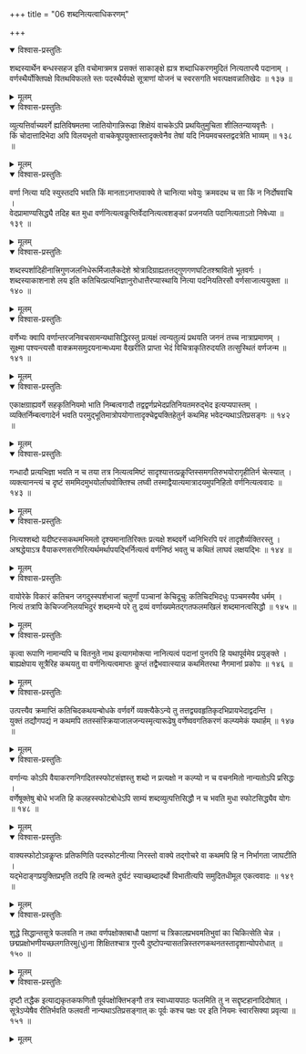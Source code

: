 +++
title = "06 शब्दनित्यत्वाधिकरणम्"

+++



<details open><summary>विश्वास-प्रस्तुतिः</summary>

शब्दस्यार्थेन बन्धस्सहज इति वचोमात्रमत्र प्रसक्तं साकाङ्क्षे ह्यत्र शब्दाधिकरणमुदितं नित्यताप्त्यै पदानाम् ।  
वर्णस्थैर्योक्तिपक्षे वितथविफलते स्तः पदस्थैर्यपक्षे सूत्राणां योजनं च स्वरसगति भवत्पक्षवन्नातिखेदः ॥ १३७ ॥
</details>

<details><summary>मूलम्</summary>

शब्दस्यार्थेन बन्धस्सहज इति वचोमात्रमत्र प्रसक्तं साकाङ्क्षे ह्यत्र शब्दाधिकरणमुदितं नित्यताप्त्यै पदानाम् ।  
वर्णस्थैर्योक्तिपक्षे वितथविफलते स्तः पदस्थैर्यपक्षे सूत्राणां योजनं च स्वरसगति भवत्पक्षवन्नातिखेदः ॥ १३७ ॥
</details>


<details open><summary>विश्वास-प्रस्तुतिः</summary>

व्युत्यत्तिर्वाच्यवर्गे ह्यतिविषमतमा जातियोगान्निरूढा शिक्षेयं वाचकेऽपि प्रथयितुमुचिता शीलितन्यायवृत्तैः ।  
किं चोदात्तादिभेदा अपि विलयभृतो वाचकेषूपयुक्तास्तादृक्त्वेनैव तेषां यदि नियमवचस्तद्वदत्रेति भाव्यम् ॥ १३८ ॥
</details>

<details><summary>मूलम्</summary>

व्युत्यत्तिर्वाच्यवर्गे ह्यतिविषमतमा जातियोगान्निरूढा शिक्षेयं वाचकेऽपि प्रथयितुमुचिता शीलितन्यायवृत्तैः ।  
किं चोदात्तादिभेदा अपि विलयभृतो वाचकेषूपयुक्तास्तादृक्त्वेनैव तेषां यदि नियमवचस्तद्वदत्रेति भाव्यम् ॥ १३८ ॥
</details>


<details open><summary>विश्वास-प्रस्तुतिः</summary>

वर्णा नित्या यदि स्युस्तदपि भवति किं मानताऽनाप्तवाक्ये ते चानित्या भवेयुः क्रमवदथ च सा किं न निर्दोषवाचि ।  
वेदप्रामाण्यसिद्ध्यै तदिह बत मुधा वर्णनित्यत्वकॢप्तिर्वेदानित्यत्वशङ्कां प्रजनयति पदानित्यताऽतो निषेध्या ॥ १३९ ॥
</details>

<details><summary>मूलम्</summary>

वर्णा नित्या यदि स्युस्तदपि भवति किं मानताऽनाप्तवाक्ये ते चानित्या भवेयुः क्रमवदथ च सा किं न निर्दोषवाचि ।  
वेदप्रामाण्यसिद्ध्यै तदिह बत मुधा वर्णनित्यत्वकॢप्तिर्वेदानित्यत्वशङ्कां प्रजनयति पदानित्यताऽतो निषेध्या ॥ १३९ ॥
</details>


<details open><summary>विश्वास-प्रस्तुतिः</summary>

शब्दस्पर्शादिहीनात्त्रिगुणजलनिधेरूर्मिजालैकदेशे श्रोत्रादिग्राह्यतत्तद्गुणगणघटितश्श्रावितो भूतवर्गः ।  
शब्दस्याकाशनाशे लय इति कतिचित्प्रत्यभिज्ञानुरोधात्तैरप्यास्थायि नित्या पदनियतिरसौ वर्णसाजात्ययुक्ता ॥ १४० ॥
</details>

<details><summary>मूलम्</summary>

शब्दस्पर्शादिहीनात्त्रिगुणजलनिधेरूर्मिजालैकदेशे श्रोत्रादिग्राह्यतत्तद्गुणगणघटितश्श्रावितो भूतवर्गः ।  
शब्दस्याकाशनाशे लय इति कतिचित्प्रत्यभिज्ञानुरोधात्तैरप्यास्थायि नित्या पदनियतिरसौ वर्णसाजात्ययुक्ता ॥ १४० ॥
</details>


<details open><summary>विश्वास-प्रस्तुतिः</summary>

वर्णेभ्यः क्वापि वर्णान्तरजनिवचसामन्यथासिद्धिरस्तु प्रत्यक्षं त्वन्यतुल्यं प्रथयति जननं तच्च नात्राप्रमाणम् ।  
सूक्ष्मा पश्यन्त्यसौ वाक्क्रमसमुदयनान्मध्यमा वैखरीति प्राप्ता भेदं विचित्राकृतिरुदयति तत्सुस्थितं वर्णजन्म ॥ १४१ ॥
</details>

<details><summary>मूलम्</summary>

वर्णेभ्यः क्वापि वर्णान्तरजनिवचसामन्यथासिद्धिरस्तु प्रत्यक्षं त्वन्यतुल्यं प्रथयति जननं तच्च नात्राप्रमाणम् ।  
सूक्ष्मा पश्यन्त्यसौ वाक्क्रमसमुदयनान्मध्यमा वैखरीति प्राप्ता भेदं विचित्राकृतिरुदयति तत्सुस्थितं वर्णजन्म ॥ १४१ ॥
</details>


<details open><summary>विश्वास-प्रस्तुतिः</summary>

एकाक्षग्राह्यवर्गे सहकृतिनियमो भाति निम्बत्वगादौ तद्वद्वर्णप्रभेदप्रतिनियतमरुद्भेद इत्यप्यपास्तम् ।  
व्यक्तिर्निम्बत्वगादेर्न भवति परमुद्भूतिमात्रोपयोगात्तादृक्चेद्व्यक्तिहेतुर्न कथमिह भवेदन्यथाऽतिप्रसङ्गः ॥ १४२ ॥
</details>

<details><summary>मूलम्</summary>

एकाक्षग्राह्यवर्गे सहकृतिनियमो भाति निम्बत्वगादौ तद्वद्वर्णप्रभेदप्रतिनियतमरुद्भेद इत्यप्यपास्तम् ।  
व्यक्तिर्निम्बत्वगादेर्न भवति परमुद्भूतिमात्रोपयोगात्तादृक्चेद्व्यक्तिहेतुर्न कथमिह भवेदन्यथाऽतिप्रसङ्गः ॥ १४२ ॥
</details>


<details open><summary>विश्वास-प्रस्तुतिः</summary>

गन्धादौ प्रत्यभिज्ञा भवति न च तया तत्र नित्यत्वमिष्टं सादृश्यात्तत्प्रकॢप्तिस्समगतिरुभयोरागृहीतिर्न चेत्स्यात् ।  
व्यक्त्यानन्त्यं च दृष्टं सममिदमुभयोर्लाघवोक्तिश्च लघ्वी तस्माद्वैयात्यमात्रादयमुपनिहितो वर्णनित्यत्ववादः ॥ १४३ ॥
</details>

<details><summary>मूलम्</summary>

गन्धादौ प्रत्यभिज्ञा भवति न च तया तत्र नित्यत्वमिष्टं सादृश्यात्तत्प्रकॢप्तिस्समगतिरुभयोरागृहीतिर्न चेत्स्यात् ।  
व्यक्त्यानन्त्यं च दृष्टं सममिदमुभयोर्लाघवोक्तिश्च लघ्वी तस्माद्वैयात्यमात्रादयमुपनिहितो वर्णनित्यत्ववादः ॥ १४३ ॥
</details>


<details open><summary>विश्वास-प्रस्तुतिः</summary>

नित्यश्शब्दो यदीष्टस्सकथमभिमतो दृश्यमानातिरिक्तः प्रत्यक्षे शब्दवर्गे ध्वनिभिरपि परं तादृशैर्व्यक्तिरस्तु ।  
अश्रद्धेयाऽत्र वैयाकरणसरणिरित्यर्थमर्थापयद्भिर्नित्यत्वं वर्णनिष्ठं भवतु च कथितं लाघवं लक्षयद्भिः ॥ १४४ ॥
</details>

<details><summary>मूलम्</summary>

नित्यश्शब्दो यदीष्टस्सकथमभिमतो दृश्यमानातिरिक्तः प्रत्यक्षे शब्दवर्गे ध्वनिभिरपि परं तादृशैर्व्यक्तिरस्तु ।  
अश्रद्धेयाऽत्र वैयाकरणसरणिरित्यर्थमर्थापयद्भिर्नित्यत्वं वर्णनिष्ठं भवतु च कथितं लाघवं लक्षयद्भिः ॥ १४४ ॥
</details>


<details open><summary>विश्वास-प्रस्तुतिः</summary>

वायोरेके विकारं कतिचन जगदुस्स्पर्शभाजां चतुर्णां पञ्चानां केचिदूचुः कतिचिदभिदधुः पञ्चमस्यैव धर्मम् ।  
नित्यं तत्रापि केचिज्जनिलयभिदुरं शब्दमन्ये परे तु द्रव्यं वर्णाख्यमेतद्गतफलमखिलं शब्दमानत्वसिद्धौ ॥ १४५ ॥
</details>

<details><summary>मूलम्</summary>

वायोरेके विकारं कतिचन जगदुस्स्पर्शभाजां चतुर्णां पञ्चानां केचिदूचुः कतिचिदभिदधुः पञ्चमस्यैव धर्मम् ।  
नित्यं तत्रापि केचिज्जनिलयभिदुरं शब्दमन्ये परे तु द्रव्यं वर्णाख्यमेतद्गतफलमखिलं शब्दमानत्वसिद्धौ ॥ १४५ ॥
</details>


<details open><summary>विश्वास-प्रस्तुतिः</summary>

कृत्वा रूपाणि नामान्यपि च वितनुते नाथ इत्यागमोक्त्या नानित्यत्वं पदानां पुनरपि हि यथापूर्वमेव प्रयुङ्क्ते ।  
बाह्यक्षेपाय सूत्रैरिह कथयतु वा वर्णनित्यत्वमाप्तः कॢप्तं तद्वैभवात्स्यान्न कथमितरथा नैगमानां प्रकोपः ॥ १४६ ॥
</details>

<details><summary>मूलम्</summary>

कृत्वा रूपाणि नामान्यपि च वितनुते नाथ इत्यागमोक्त्या नानित्यत्वं पदानां पुनरपि हि यथापूर्वमेव प्रयुङ्क्ते ।  
बाह्यक्षेपाय सूत्रैरिह कथयतु वा वर्णनित्यत्वमाप्तः कॢप्तं तद्वैभवात्स्यान्न कथमितरथा नैगमानां प्रकोपः ॥ १४६ ॥
</details>


<details open><summary>विश्वास-प्रस्तुतिः</summary>

उत्पत्त्यैव क्रमाप्तिं कतिचिदकथयन्बोधके वर्णवर्गे व्यक्त्यैकेऽन्ये तु तत्तद्व्यवहृतिकृदभिप्रायभेदाद्वदन्ति ।  
युक्तं तद्यौगपद्यं न कथमपि ततस्संस्क्रियाजालजन्यस्मृत्यारूढेषु वर्णेष्ववगतिकरणं कल्प्यमेकं यथार्हम् ॥ १४७ ॥
</details>

<details><summary>मूलम्</summary>

उत्पत्त्यैव क्रमाप्तिं कतिचिदकथयन्बोधके वर्णवर्गे व्यक्त्यैकेऽन्ये तु तत्तद्व्यवहृतिकृदभिप्रायभेदाद्वदन्ति ।  
युक्तं तद्यौगपद्यं न कथमपि ततस्संस्क्रियाजालजन्यस्मृत्यारूढेषु वर्णेष्ववगतिकरणं कल्प्यमेकं यथार्हम् ॥ १४७ ॥
</details>


<details open><summary>विश्वास-प्रस्तुतिः</summary>

वर्णान्यः कोऽपि वैयाकरणनिगदितस्स्फोटसंज्ञस्तु शब्दो न प्रत्यक्षो न कल्प्यो न च वचनमितो नान्यतोऽपि प्रसिद्धः ।  
वर्णेषूक्तेषु बोधे भजति हि कलहस्स्फोटबोधेऽपि साम्यं शब्दव्युत्पत्तिसिद्धौ न च भवति मुधा स्फोटसिद्ध्यैव योगः ॥ १४८ ॥
</details>

<details><summary>मूलम्</summary>

वर्णान्यः कोऽपि वैयाकरणनिगदितस्स्फोटसंज्ञस्तु शब्दो न प्रत्यक्षो न कल्प्यो न च वचनमितो नान्यतोऽपि प्रसिद्धः ।  
वर्णेषूक्तेषु बोधे भजति हि कलहस्स्फोटबोधेऽपि साम्यं शब्दव्युत्पत्तिसिद्धौ न च भवति मुधा स्फोटसिद्ध्यैव योगः ॥ १४८ ॥
</details>


<details open><summary>विश्वास-प्रस्तुतिः</summary>

वाक्यस्फोटोऽवकॢप्तः प्रतिफणिति पदस्फोटनीत्या निरस्तो वाक्ये तद्गोचरे वा कथमपि हि न निर्भागता जाघटीति ।  
यद्भेदाङ्गप्रयुक्तिप्रभृति तदपि हि त्वन्मते दुर्घटं स्याच्छब्दादर्थो विभातीत्यपि समुदितधीमूल एकत्ववादः ॥ १४९ ॥
</details>

<details><summary>मूलम्</summary>

वाक्यस्फोटोऽवकॢप्तः प्रतिफणिति पदस्फोटनीत्या निरस्तो वाक्ये तद्गोचरे वा कथमपि हि न निर्भागता जाघटीति ।  
यद्भेदाङ्गप्रयुक्तिप्रभृति तदपि हि त्वन्मते दुर्घटं स्याच्छब्दादर्थो विभातीत्यपि समुदितधीमूल एकत्ववादः ॥ १४९ ॥
</details>


<details open><summary>विश्वास-प्रस्तुतिः</summary>

शुद्धे सिद्धान्तसूत्रे फलवति न तथा वर्णपक्षोक्तबाधौ पक्षाणां च त्रिकालप्रभवमतिभुवां का चिकित्सेति चेन्न ।  
छद्मप्रक्षोभणीयच्छलगतिरमु(धु)ना शिक्षितश्चात्र गुप्त्यै दुष्टोपन्यासतन्निस्तरणकथनतस्तादृशान्योपरोधात् ॥ १५० ॥
</details>

<details><summary>मूलम्</summary>

शुद्धे सिद्धान्तसूत्रे फलवति न तथा वर्णपक्षोक्तबाधौ पक्षाणां च त्रिकालप्रभवमतिभुवां का चिकित्सेति चेन्न ।  
छद्मप्रक्षोभणीयच्छलगतिरमु(धु)ना शिक्षितश्चात्र गुप्त्यै दुष्टोपन्यासतन्निस्तरणकथनतस्तादृशान्योपरोधात् ॥ १५० ॥
</details>


<details open><summary>विश्वास-प्रस्तुतिः</summary>

दृष्टौ तद्धैक इत्याद्यकृतकफणितौ पूर्वपक्षोक्तिभङ्गौ तत्र स्वाध्यायपाठः फलमिति तु न सद्दृष्टहानादिदोषात् ।  
सूत्रेऽप्येषैव रीतिर्भवति फलवती नान्यथाऽतिप्रसङ्गात् कः पूर्वः कश्च पक्षः पर इति नियमः स्वारसिक्या प्रवृत्या ॥ १५१ ॥
</details>

<details><summary>मूलम्</summary>

दृष्टौ तद्धैक इत्याद्यकृतकफणितौ पूर्वपक्षोक्तिभङ्गौ तत्र स्वाध्यायपाठः फलमिति तु न सद्दृष्टहानादिदोषात् ।  
सूत्रेऽप्येषैव रीतिर्भवति फलवती नान्यथाऽतिप्रसङ्गात् कः पूर्वः कश्च पक्षः पर इति नियमः स्वारसिक्या प्रवृत्या ॥ १५१ ॥
</details>